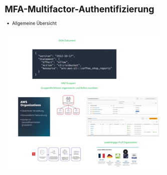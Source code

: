 # MFA-Multifactor-Authentifizierung

-   Allgemeine Übersicht

## ![MFA](../screens/KW20/AWS-MultiFactorAuthentifizierung-.webp)
